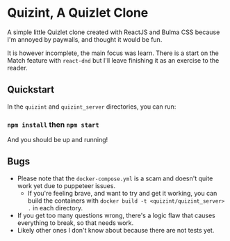 # Quizint, A Quizlet Clone

A simple little Quizlet clone created with ReactJS and Bulma CSS because I'm annoyed by paywalls, and thought it would be fun.

It is however incomplete, the main focus was learn. There is a start on the Match feature with `react-dnd` but I'll leave finishing it as an exercise to the reader.

## Quickstart

In the `quizint` and `quizint_server` directories, you can run:

### `npm install` then `npm start`

And you should be up and running!

## Bugs

- Please note that the `docker-compose.yml` is a scam and doesn't quite work yet due to puppeteer issues.
  - If you're feeling brave, and want to try and get it working, you can build the containers with `docker build -t <quizint/quizint_server> .` in each directory.
- If you get too many questions wrong, there's a logic flaw that causes everything to break, so that needs work.
- Likely other ones I don't know about because there are not tests yet.
